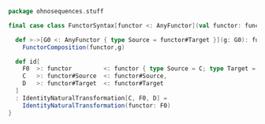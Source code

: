 
```scala
package ohnosequences.stuff

final case class FunctorSyntax[functor <: AnyFunctor](val functor: functor) extends AnyVal {

  def >->[G0 <: AnyFunctor { type Source = functor#Target }](g: G0): functor >-> G0 =
    FunctorComposition(functor,g)

  def id[
    F0  >: functor         <: functor { type Source = C; type Target = D },
    C   >: functor#Source  <: functor#Source,
    D   >: functor#Target  <: functor#Target
  ]
  : IdentityNaturalTransformation[C, F0, D] =
    IdentityNaturalTransformation(functor: F0)
}

```




[test/scala/categories.scala]: ../../../test/scala/categories.scala.md
[main/scala/monoidalCategories.scala]: ../monoidalCategories.scala.md
[main/scala/distributiveLaws.scala]: ../distributiveLaws.scala.md
[main/scala/package.scala]: ../package.scala.md
[main/scala/monads.scala]: ../monads.scala.md
[main/scala/syntax/package.scala]: package.scala.md
[main/scala/syntax/functors.scala]: functors.scala.md
[main/scala/syntax/categories.scala]: categories.scala.md
[main/scala/monoidalFunctors.scala]: ../monoidalFunctors.scala.md
[main/scala/kleisliCoproducts.scala]: ../kleisliCoproducts.scala.md
[main/scala/functors.scala]: ../functors.scala.md
[main/scala/naturalTransformations.scala]: ../naturalTransformations.scala.md
[main/scala/kleisli.scala]: ../kleisli.scala.md
[main/scala/categories.scala]: ../categories.scala.md
